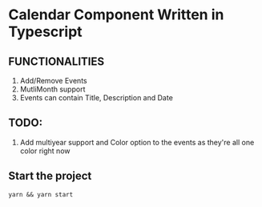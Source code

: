 # Calendar Component Written in Typescript

## FUNCTIONALITIES

1. Add/Remove Events
2. MutliMonth support
3. Events can contain Title, Description and Date

## TODO:

1. Add multiyear support and Color option to the events as they're all one color right now

## Start the project

```
yarn && yarn start
```
